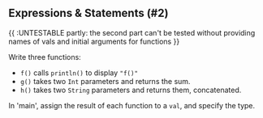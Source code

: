 ## Expressions & Statements (#2)

{{ :UNTESTABLE partly: the second part can't be tested without providing names
of vals and initial arguments for functions }} 

Write three functions:

- `f()` calls `println()` to display `"f()"`
- `g()` takes two `Int` parameters and returns the sum.
- `h()` takes two `String` parameters and returns them, concatenated.

In 'main', assign the result of each function to a `val`, and specify the type.